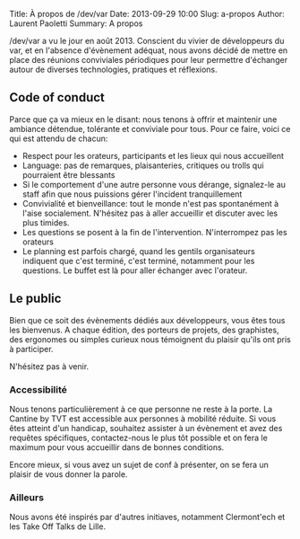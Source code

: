 Title: À propos de /dev/var
Date: 2013-09-29 10:00
Slug: a-propos
Author: Laurent Paoletti
Summary: A propos


/dev/var a vu le jour en août 2013.
 Conscient du vivier de développeurs du var, et en l'absence d'évènement adéquat, nous avons décidé de mettre en place
 des réunions conviviales périodiques pour leur permettre d'échanger autour de diverses technologies, pratiques et réflexions.

## Code of conduct

Parce que ça va mieux en le disant: nous tenons à offrir et maintenir une ambiance détendue, tolérante et conviviale pour tous.
Pour ce faire, voici ce qui est attendu de chacun:

 * Respect pour les orateurs, participants et les lieux qui nous accueillent
 * Language: pas de remarques, plaisanteries, critiques ou trolls qui pourraient être blessants
 * Si le comportement d'une autre personne vous dérange, signalez-le au staff afin que nous puissions gérer l'incident tranquillement
 * Convivialité et bienveillance: tout le monde n'est pas spontanément à l'aise socialement. N'hésitez pas à aller accueillir et discuter avec les plus timides.
* Les questions se posent à la fin de l'intervention. N'interrompez pas les orateurs
* Le planning est parfois chargé, quand les gentils organisateurs indiquent que c'est terminé, c'est terminé, notamment pour les questions. Le buffet est là pour aller échanger avec l'orateur.

## Le public</h2>

Bien que ce soit des évènements dédiés aux développeurs, vous êtes tous les bienvenus. A chaque édition,
des porteurs de projets, des graphistes, des ergonomes ou simples curieux nous
témoignent du plaisir qu'ils ont pris à participer.

N'hésitez pas à venir.

### Accessibilité


Nous tenons particulièrement à ce que personne ne reste à la porte. La Cantine by TVT est accessible aux
personnes à mobilité réduite.
Si vous êtes atteint d'un handicap, souhaitez assister à un évènement et avez des requêtes spécifiques,
contactez-nous le plus tôt possible et on fera le maximum pour vous accueillir dans de bonnes conditions.

Encore mieux, si vous avez un sujet de conf à présenter, on se fera un plaisir de vous donner la parole.

### Ailleurs

Nous avons été inspirés par d'autres initiaves, notamment Clermont'ech et les Take Off Talks de Lille.
